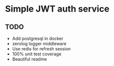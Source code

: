 # Simple JWT auth service

## TODO
* Add postgresql in docker
* zerolog logger middleware
* Use redis for refresh session
* 100% unit test coverage
* Beautiful readme

